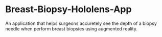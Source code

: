 # Breast-Biopsy-Hololens-App
An application that helps surgeons accuretely see the depth of a biopsy needle when perform breast biopsies using augmented reality.
